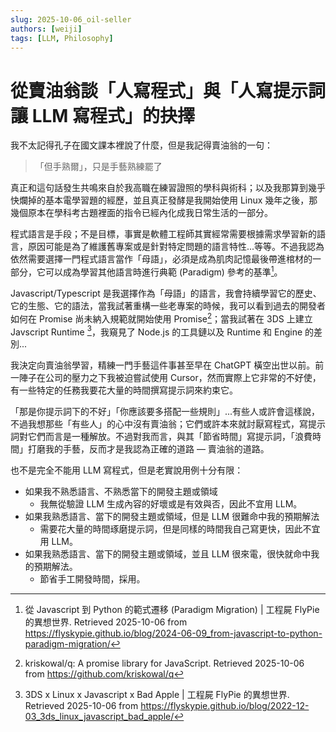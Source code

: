 ```yaml
---
slug: 2025-10-06_oil-seller
authors: [weiji]
tags: [LLM, Philosophy]
---
```


# 從賣油翁談「人寫程式」與「人寫提示詞讓 LLM 寫程式」的抉擇

<head>
  <meta property="og:image" content="https://raw.githubusercontent.com/FlySkyPie/flyskypie.github.io/main/post/2025-10-06_oil-seller/00_cover.webp" />
</head>

我不太記得孔子在國文課本裡說了什麼，但是我記得賣油翁的一句：

> 「但手熟爾」，只是手藝熟練罷了

真正和這句話發生共鳴來自於我高職在練習證照的學科與術科；以及我那算到幾乎快爛掉的基本電學習題的經歷，並且真正發酵是我開始使用 Linux 幾年之後，那幾個原本在學科考古題裡面的指令已經內化成我日常生活的一部分。

程式語言是手段；不是目標，事實是軟體工程師其實經常需要根據需求學習新的語言，原因可能是為了維護舊專案或是針對特定問題的語言特性...等等。不過我認為依然需要選擇一門程式語言當作「母語」，必須是成為肌肉記憶最後帶進棺材的一部分，它可以成為學習其他語言時進行典範 (Paradigm) 參考的基準[^javscript-python-paradigm]。

Javascript/Typescript 是我選擇作為「母語」的語言，我會持續學習它的歷史、它的生態、它的語法，當我試著重構一些老專案的時候，我可以看到過去的開發者如何在 Promise 尚未納入規範就開始使用 Promise[^legacy-promise]；當我試著在 3DS 上建立 Javscript Runtime [^3ds-javscript]，我窺見了 Node.js 的工具鏈以及 Runtime 和 Engine 的差別...

我決定向賣油翁學習，精練一門手藝這件事甚至早在 ChatGPT 橫空出世以前。前一陣子在公司的壓力之下我被迫嘗試使用 Cursor，然而實際上它非常的不好使，有一些特定的任務我要花大量的時間撰寫提示詞來約束它。

「那是你提示詞下的不好」「你應該要多搭配一些規則」...有些人或許會這樣說，不過我想那些「有些人」的心中沒有賣油翁；它們或許本來就討厭寫程式，寫提示詞對它們而言是一種解放。不過對我而言，與其「節省時間」寫提示詞，「浪費時間」打磨我的手藝，反而才是我認為正確的道路 — 賣油翁的道路。

也不是完全不能用 LLM 寫程式，但是老實說用例十分有限：

- 如果我不熟悉語言、不熟悉當下的開發主題或領域
  - 我無從驗證 LLM 生成內容的好壞或是有效與否，因此不宜用 LLM。
- 如果我熟悉語言、當下的開發主題或領域，但是 LLM 很難命中我的預期解法
  - 需要花大量的時間琢磨提示詞，但是同樣的時間我自己寫更快，因此不宜用 LLM。
- 如果我熟悉語言、當下的開發主題或領域，並且 LLM 很來電，很快就命中我的預期解法。
  - 節省手工開發時間，採用。

[^javscript-python-paradigm]: 從 Javascript 到 Python 的範式遷移 (Paradigm Migration) | 工程屍 FlyPie 的異想世界. Retrieved 2025-10-06 from https://flyskypie.github.io/blog/2024-06-09_from-javascript-to-python-paradigm-migration/
[^legacy-promise]: kriskowal/q: A promise library for JavaScript. Retrieved 2025-10-06 from https://github.com/kriskowal/q
[^3ds-javscript]: 3DS x Linux x Javascript x Bad Apple | 工程屍 FlyPie 的異想世界. Retrieved 2025-10-06 from https://flyskypie.github.io/blog/2022-12-03_3ds_linux_javascript_bad_apple/